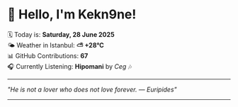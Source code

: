 # 👋 Hello, I'm Kekn9ne!

🗓️ Today is: **Saturday, 28 June 2025**  
🌤️ Weather in Istanbul: **⛅️  +28°C**  
📊 GitHub Contributions: **67**  
🎧 Currently Listening: **Hipomani** by *Ceg* 🎶

---

_"He is not a lover who does not love forever. — *Euripides*"_

---
